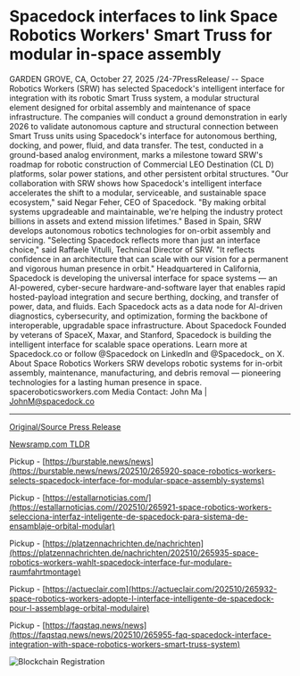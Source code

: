 # Spacedock interfaces to link Space Robotics Workers' Smart Truss for modular in-space assembly

GARDEN GROVE, CA, October 27, 2025 /24-7PressRelease/ -- Space Robotics Workers (SRW) has selected Spacedock's intelligent interface for integration with its robotic Smart Truss system, a modular structural element designed for orbital assembly and maintenance of space infrastructure.  The companies will conduct a ground demonstration in early 2026 to validate autonomous capture and structural connection between Smart Truss units using Spacedock's interface for autonomous berthing, docking, and power, fluid, and data transfer. The test, conducted in a ground-based analog environment, marks a milestone toward SRW's roadmap for robotic construction of Commercial LEO Destination (CL D) platforms, solar power stations, and other persistent orbital structures.  "Our collaboration with SRW shows how Spacedock's intelligent interface accelerates the shift to a modular, serviceable, and sustainable space ecosystem," said Negar Feher, CEO of Spacedock. "By making orbital systems upgradeable and maintainable, we're helping the industry protect billions in assets and extend mission lifetimes."  Based in Spain, SRW develops autonomous robotics technologies for on-orbit assembly and servicing. "Selecting Spacedock reflects more than just an interface choice," said Raffaele Vitulli, Technical Director of SRW. "It reflects confidence in an architecture that can scale with our vision for a permanent and vigorous human presence in orbit."  Headquartered in California, Spacedock is developing the universal interface for space systems — an AI-powered, cyber-secure hardware-and-software layer that enables rapid hosted-payload integration and secure berthing, docking, and transfer of power, data, and fluids. Each Spacedock acts as a data node for AI-driven diagnostics, cybersecurity, and optimization, forming the backbone of interoperable, upgradable space infrastructure.  About Spacedock  Founded by veterans of SpaceX, Maxar, and Stanford, Spacedock is building the intelligent interface for scalable space operations. Learn more at Spacedock.co or follow @Spacedock on LinkedIn and @Spacedock_ on X.  About Space Robotics Workers  SRW develops robotic systems for in-orbit assembly, maintenance, manufacturing, and debris removal — pioneering technologies for a lasting human presence in space. spaceroboticsworkers.com  Media Contact: John Ma | JohnM@spacedock.co 

---

[Original/Source Press Release](https://www.24-7pressrelease.com/press-release/528051/spacedock-interfaces-to-link-space-robotics-workers-smart-truss-for-modular-in-space-assembly)
                    

[Newsramp.com TLDR](https://newsramp.com/curated-news/space-robotics-partners-with-spacedock-for-orbital-construction-tech/f72b63b6d7d353c7a90c138368bbd5b4) 


Pickup - [https://burstable.news/news](https://burstable.news/news/202510/265920-space-robotics-workers-selects-spacedock-interface-for-modular-space-assembly-systems)

Pickup - [https://estallarnoticias.com/](https://estallarnoticias.com//202510/265921-space-robotics-workers-selecciona-interfaz-inteligente-de-spacedock-para-sistema-de-ensamblaje-orbital-modular)

Pickup - [https://platzennachrichten.de/nachrichten](https://platzennachrichten.de/nachrichten/202510/265935-space-robotics-workers-wahlt-spacedock-interface-fur-modulare-raumfahrtmontage)

Pickup - [https://actueclair.com](https://actueclair.com/202510/265932-space-robotics-workers-adopte-l-interface-intelligente-de-spacedock-pour-l-assemblage-orbital-modulaire)

Pickup - [https://faqstaq.news/news](https://faqstaq.news/news/202510/265955-faq-spacedock-interface-integration-with-space-robotics-workers-smart-truss-system)
 

 



![Blockchain Registration](https://cdn.newsramp.app/24-7PressRelease/qrcode/2510/27/rendnLoy.webp)